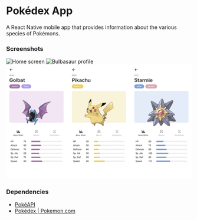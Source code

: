 # Pokédex App
A React Native mobile app that provides information about the various species of Pokémons.

### Screenshots
<img src="./screenshots/home-screen.gif" alt="Home screen" width="300">
<img src="./screenshots/bulbasaur-profile.gif" alt="Bulbasaur profile" width="300">
<img src="./screenshots/pokemon-profiles.png" alt="Pokemon profiles" width="900">

### Dependencies
* [PokéAPI](https://pokeapi.co/)
* [Pokédex | Pokemon.com](https://www.pokemon.com/us/pokedex/)
